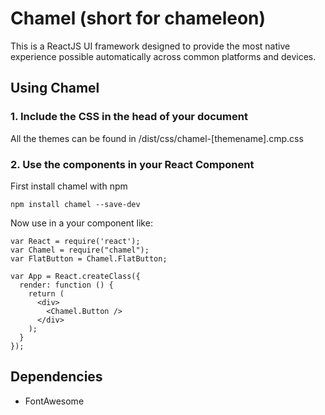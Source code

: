 # Chamel (short for chameleon)

This is a ReactJS UI framework designed to provide the most native experience possible automatically across common platforms and devices.

## Using Chamel

### 1. Include the CSS in the head of your document

All the themes can be found in /dist/css/chamel-[themename].cmp.css

### 2. Use the components in your React Component

First install chamel with npm

    npm install chamel --save-dev

Now use in a your component like:

	var React = require('react');
	var Chamel = require("chamel");
	var FlatButton = Chamel.FlatButton;

	var App = React.createClass({
	  render: function () {
	    return (
	      <div>
	      	<Chamel.Button />
	      </div>
	    );
	  }
	});

## Dependencies

- FontAwesome